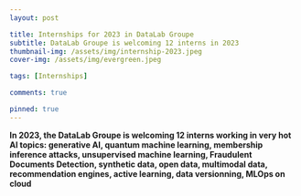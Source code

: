 ```yaml
---
layout: post

title: Internships for 2023 in DataLab Groupe
subtitle: DataLab Groupe is welcoming 12 interns in 2023
thumbnail-img: /assets/img/internship-2023.jpeg
cover-img: /assets/img/evergreen.jpeg

tags: [Internships]

comments: true

pinned: true
---
```



**In 2023, the DataLab Groupe is welcoming 12 interns working in very hot AI topics: generative AI, quantum machine learning, membership inference attacks, unsupervised machine learning, Fraudulent Documents Detection, synthetic data, open data, multimodal data, recommendation engines, active learning, data versionning, MLOps on cloud**

